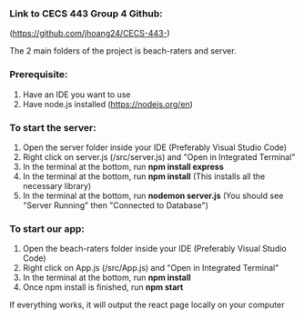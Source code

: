 ### Link to CECS 443 Group 4 Github:
(https://github.com/jhoang24/CECS-443-)

The 2 main folders of the project is beach-raters and server.

### Prerequisite:
1. Have an IDE you want to use
2. Have node.js installed (https://nodejs.org/en)

### To start the server:
1. Open the server folder inside your IDE (Preferably Visual Studio Code)
2. Right click on server.js (/src/server.js) and "Open in Integrated Terminal"
3. In the terminal at the bottom, run **npm install express**
4. In the terminal at the bottom, run **npm install** (This installs all the necessary library)
5. In the terminal at the bottom, run **nodemon server.js** (You should see "Server Running" then "Connected to Database")

### To start our app:
1. Open the beach-raters folder inside your IDE (Preferably Visual Studio Code)
2. Right click on App.js (/src/App.js) and "Open in Integrated Terminal"
3. In the terminal at the bottom, run **npm install**
4. Once npm install is finished, run **npm start**

If everything works, it will output the react page locally on your computer

